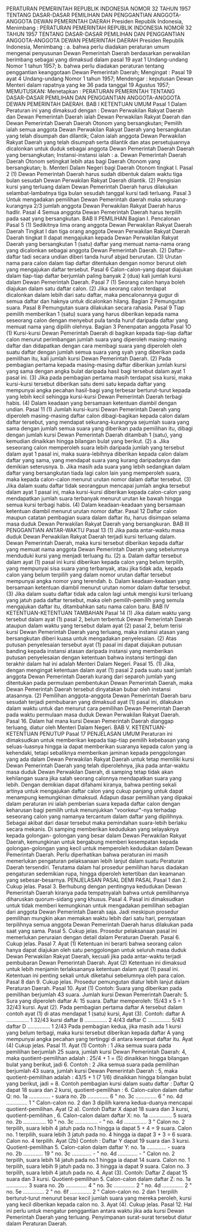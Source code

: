  PERATURAN PEMERINTAH REPUBLIK INDONESIA NOMOR 32 TAHUN 1957 TENTANG DASAR-DASAR PEMILIHAN DAN PENGGANTIAN ANGGOTA-ANGGOTA DEWAN PEMERINTAH DAERAH Presiden Republik Indonesia, Menimbang : PERATURAN PEMERINTAH REPUBLIK INDONESIA NOMOR 32 TAHUN 1957 TENTANG DASAR-DASAR PEMILIHAN DAN PENGGANTIAN ANGGOTA-ANGGOTA DEWAN PEMERINTAH DAERAH Presiden Republik Indonesia, Menimbang :
a. bahwa perlu diadakan peraturan umum mengenai penyusunan Dewan Pemerintah Daerah berdasarkan perwakilan berimbang sebagai yang dimaksud dalam pasal 19 ayat 1 Undang-undang Nomor 1 tahun 1957;
b. bahwa perlu diadakan peraturan tentang penggantian keanggotaan Dewan Pemerintah Daerah;
Mengingat :
 Pasal 19 ayat 4 Undang-undang Nomor 1 tahun 1957; Mendengar : keputusan Dewan Menteri dalam rapatnya yang ke 36 pada tanggal 19 Agustus 1957;
MEMUTUSKAN:
 Menetapkan : PERATURAN PEMERINTAH TENTANG DASAR-DASAR PEMILIHAN DAN PENGGANTIAN ANGGOTA-ANGGOTA DEWAN PEMERINTAH DAERAH. BAB I KETENTUAN UMUM Pasal 1 Dalam Peraturan ini yang dimaksud dengan : Dewan Perwakilan Rakyat Daerah dan Dewan Pemerintah Daerah ialah Dewan Perwakilan Rakyat Daerah dan Dewan Pemerintah Daerah Daerah Otonom yang bersangkutan; Pemilih ialah semua anggota Dewan Perwakilan Rakyat Daerah yang bersangkutan yang telah disumpah dan dilantik; Calon ialah anggota Dewan Perwakilan Rakyat Daerah yang telah disumpah serta dilantik dan atas persetujuannya dicalonkan untuk duduk sebagai anggota Dewan Pemerintah Daerah Daerah yang bersangkutan; Instansi-instansi ialah :
a. Dewan Pemerintah Daerah Daerah Otonom setingkat lebih atas bagi Daerah Otonom yang bersangkutan;
b. Menteri Dalam Negeri bagi Daerah Otonom tingkat I. Pasal 2 (1) Dewan Pemerintah Daerah harus sudah dibentuk dalam waktu tiga bulan sesudah Dewan Perwakilan Rakyat Daerah dilantik. (2) Pengisian kursi yang terluang dalam Dewan Pemerintah Daerah harus dilakukan selambat-lambatnya tiga bulan sesudah tanggal kursi tadi terluang. Pasal 3 Untuk mengadakan pemilihan Dewan Pemerintah daerah maka sekurang-kurangnya 2/3 jumlah anggota Dewan Perwakilan Rakyat Daerah harus hadlir. Pasal 4 Semua anggota Dewan Pemerintah Daerah harus terpilih pada saat yang bersangkutan. BAB II PEMILIHAN Bagian I. Pencalonan Pasal 5 (1) Sedikitnya lima orang anggota Dewan Perwakilan Rakyat Daerah Daerah Tingkat I dan tiga orang anggota Dewan Perwakilan Rakyat Daerah Daerah tingkat II dapat mengajukan kepada Dewan Perwakilan Rakyat Daerah yang bersangkutan 1 (satu) daftar yang memuat nama-nama orang yang dicalonkan sebagai anggota Dewan Pemerintah Daerah. (2) Daftar-daftar tadi secara undian diberi tanda huruf abjad berurutan. (3) Urutan nama para calon dalam tiap daftar ditentukan dengan nomor berurut oleh yang mengajukan daftar tersebut. Pasal 6 Calon-calon-yang dapat diajukan dalam tiap-tiap daftar berjumlah paling banyak 2 (dua) kali jumlah kursi dalam Dewan Pemerintah Daerah. Pasal 7 (1) Seorang calon hanya boleh diajukan dalam satu daftar calon. (2) Jika seorang calon terdapat dicalonkan dalam lebih dari satu daftar, maka pencalonannya gugur di semua daftar dan haknya untuk dicalonkan hilang. Bagian 2 Pemungutan suara. Pasal 8 Pemungutan suara dilakukan secara rahasia. Pasal 9 Tiap pemilih memberikan 1 (satu) suara yang harus diberikan kepada nama seseorang calon dengan menyebut pula tanda huruf daripada daftar yang memuat nama yang dipilih olehnya. Bagian 3 Penenpatan anggota Pasal 1O (1) Kursi-kursi Dewan Pemerintah Daerah di bagikan kepada tiap-tiap daftar calon menurut perimbangan jumlah suara yang diperoleh masing-masing daftar dan didapatkan dengan cara membagi suara yang diperoleh oleh suatu daftar dengan jumlah semua suara yang syah yang diberikan pada pemilihan itu, kali jumlah kursi Dewan Pemerintah Daerah. (2) Pada pembagian pertama kepada masing-masing daftar diberikan jumlah kursi yang sama dengan angka bulat daripada hasil bagi tersebut dalam ayat 1 pasal ini. (3) Jika pada pembagian pertama masih terdapat sisa kursi, maka kursi-kursi tersebut diberikan satu demi satu kepada daftar yang mempunyai angka pecahan hasil-bagi yang terbesar berturut-turut kepada yang lebih kecil sehingga kursi-kursi Dewan Pemerintah Daerah terbagi habis. (4) Dalam keadaan yang bersamaan ketentuan diambil dengan undian. Pasal 11 (1) Jumlah kursi-kursi Dewan Pemerintah Daerah yang diperoleh masing-masing daftar calon dibagi-bagikan kepada calon dalam daftar tersebut, yang mendapat sekurang-kurangnya sejumlah suara yang sama dengan jumlah semua suara yang diberikan pada pemilihan itu, dibagi dengan jumlah kursi Dewan Pemerintah Daerah ditambah 1 (satu), yang kemudian dinaikkan hingga bilangan bulat yang berikut. (2) a. Jika seseorang calon memperoleh suara lebih daripada jumlah yang tersebut dalam ayat 1 pasal ini, maka suara-lebihnya diberikan kepada calon dalam daftar yang sama, yang mendapat suara yang kurang daripadanya dan demikian seterusnya. b. Jika masih ada suara yang lebih sedangkan dalam daftar yang bersangkutan tiada lagi calon lain yang memperoleh suara, maka kepada calon-calon menurut urutan nomor dalam daftar tersebut. (3) Jika dalam suatu daftar tidak seorangpun mencapai jumlah angka tersebut dalam ayat 1 pasal ini, maka kursi-kursi diberikan kepada calon-calon yang mendapatkan jumlah suara terbanyak menurut urutan ke bawah hingga semua kursi terbagi habis. (4) Dalam keadaan-keadaan yang bersamaan ketentuan diambil menurut urutan nomor daftar. Pasal 12 Daftar calon maupun catatan pembagian suara dalam daftar itu, harus disimpan selama masa duduk Dewan Perwakilan Rakyat Daerah yang bersangkuran. BAB III PENGGANTIAN ANTAR-WAKTU Pasal 13 (1) Jika pada antar-waktu masa duduk Dewan Perwakilan Rakyat Daerah terjadi kursi terluang dalam. Dewan Pemerintah Daerah, maka kursi tersebut diberikan kepada daftar yang memuat nama anggota Dewan Pemerintah Daerah yang sebelumnya menduduki kursi yang menjadi terluang itu. (2) a. Dalam daftar tersebut dalam ayat (1) pasal ini kursi diberikan kepada calon yang belum terpilih, yang mempunyai sisa suara yang terbanyak, atau jika tidak ada, kepada calon yang belum terpilih yang dalam nomor urutan daftar tersebut mempunyai angka nomor yang terendah.
b. Dalam keadaan-keadaan yang bersamaan ketentuan diambil menurut urutan nomor dalam daftar tersebut. (3) Jika dalam suatu daftar tidak ada calon lagi untuk mengisi kursi terluang yang jatuh pada daftar tersebut, maka oleh pemilih-pemilih yang semula mengajukan daftar itu, ditambahkan satu nama calon baru. BAB IV KETENTUAN-KETENTUAN TAMBAHAN Pasal 14 (1) Jika dalam waktu yang tersebut dalam ayat (1) pasal 2, belum terbentuk Dewan Pemerintah Daerah ataupun dalam waktu yang tersebut dalam ayat (2) pasal 2, belum terisi kursi Dewan Pemerintah Daerah yang terluang, maka instansi atasan yang bersangkutan diberi kuasa untuk mengadakan penyelesaian. (2) Atas putusan penyelesaian tersebut ayat (1) pasal ini dapat diajukan putusan banding kepada instansi atasan daripada instansi yang memberikan putusan penyelesaian dengan ketentuan bahwa instansi tertinggi dan terakhir dalam hal ini adalah Menteri Dalam Negeri. Pasal 15. (1) Jika, dengan mengingat ketentuan dalam ayat (1) pasal 2 pada suatu saat jumlah anggota Dewan Pemerintah Daerah kurang dari separoh jumlah yang ditentukan pada permulaan pembentukan Dewan Pemerintah Daerah, maka Dewan Pemerintah Daerah tersebut dinyatakan bubar oleh instansi atasannya. (2) Pemilihan anggota-anggota Dewan Pemerintah Daerah baru sesudah terjadi pembubaran yang dimaksud ayat (1) pasal ini, dilakukan dalam waktu untuk dan menurut cara pemilihan Dewan Pemerintah Daerah pada waktu permulaan masa duduk Dewan Perwakilan Rakyat Daerah. Pasal 16. Dalam hal mana kursi Dewan Pemerintah Daerah dianggap terluang, diatur oleh Menteri Dalam Negeri. BAB V. KETENTUAN-KETENTUAN PENUTUP Pasal 17 PENJELASAN UMUM Peraturan ini dimaksudkan untuk memberikan kepada tiap-tiap pemilih kebebasan yang seluas-luasnya hingga ia dapat memberikan suaranya kepada calon yang ia kehendaki, tetapi sebaliknya memberikan jaminan kepada penggolongan yang ada dalam Dewan Perwakilan Rakyat Daerah untuk tetap memiliki kursi Dewan Pemerintah Daerah yang telah diperolehnya, jika pada antar-waktu masa duduk Dewan Perwakilan Daerah, di samping tetap tidak akan kehilangan suara jika salah seorang calonnya mendapatkan suara yang lebih. Dengan demikian dapat difahami kiranya, bahwa penting sekali artinya untuk mengajukan daftar calon yang cukup panjang untuk dapat menampung kemungkinan dimaksud. Adapun dasar pemilihan yang dipakai dalam peraturan ini ialah pemberian suara kepada daftar calon dengan keharusan bagi pemilih untuk menunjukkan "voorkeur"-nya terhadap seseorang calon yang namanya tercantum dalam daftar yang dipilihnya. Sebagai akibat dari dasar tersebut maka pemindahan suara-lebih berlaku secara mekanis. Di samping memberikan kedudukan yang selayaknya kepada golongan- golongan yang besar dalam Dewan Perwakilan Rakyat Daerah, kemungkinan untuk bergabung memberi kesempatan kepada golongan-golongan yang kecil untuk memperoleh kedudukan dalam Dewan Pemerintah Daerah. Perlu diperhatikan bahwa peraturan ini masih memerlukan pengaturan pelaksanaan lebih lanjut dalam suatu Peraturan Daerah tersendiri. Terutama dalam hal prosedur pemilihan harus diadakan pengaturan sedemikian rupa, hingga diperoleh ketertiban dan keamanan yang sebesar-besarnya. PENJELASAN PASAL DEMI PASAL Pasal 1 dan 2. Cukup jelas. Pasal 3. Berhubung dengan pentingnya kedudukan Dewan Pemerintah Daerah kiranya pada tempatnyalah bahwa untuk pemilihannya diharuskan quorum-sidang yang khusus. Pasal 4. Pasal ini dimaksudkan untuk tidak memberi kemungkinan untuk mengadakan pemilihan sebagian dari anggota Dewan Pemerintah Daerah saja. Jadi meskipun prosedur pemilihan mungkin akan memakan waktu lebih dari satu hari, pernyataan terpilihnya semua anggota Dewan Pemerintah Daerah harus dilakukan pada saat yang sama. Pasal 5. Cukup jelas. Prosedur pelaksanaan pasal ini memerlukan peruraian dengan detail dalam Peraturan Daerah. Pasal 6. Cukup jelas. Pasal 7. Ayat (1) Ketentuan ini berarti bahwa seorang calon hanya dapat diajukan oleh satu penggolongan untuk seluruh masa duduk Dewan Perwakilan Rakyat Daerah, kecuali jika pada antar-waktu terjadi pembubaran Dewan Pemerintah Daerah. Ayat (2) Ketentuan ini dimaksud untuk lebih menjamin terlaksananya ketentuan dalam ayat (1) pasal ini. Ketentuan ini penting sekali untuk diketahui sebelumnya oleh para calon. Pasal 8 dan 9. Cukup jelas. Prosedur pemungutan diatur lebih lanjut dalam Peraturan Daerah. Pasal 10. Ayat (1) Contoh: Suara yang diberikan pada pemilihan berjumlah 43 suara. Jumlah kursi Dewan Pemerintah Daerah:
5. Sura yang diperoleh daftar A: 15 suara. Daftar memperoleh: 15/43 x 5 = 1 32/43 kursi. Ayat (2). Pada pembagian pertama daftar A tersebut dalam contoh ayat (1) di atas mendapat 1 (satu) kursi, Ayat (3). Contoh: daftar A ............... 1 32/43 kursi daftar B ............... 2 4/43 daftar C ............... 5/43 daftar D ............... 1 2/43 Pada pembagian kedua, jika masih ada 1 kursi yang belum terbagi, maka kursi tersebut diberikan kepada daftar A yang mempunyai angka pecahan yang tertinggi di antara keempat daftar itu. Ayat (4) Cukup jelas. Pasal 11. Ayat (1) Contoh : 1 Jika semua suara pada pemilihan berjumlah 25 suara, jumlah kursi Dewan Pemerintah Daerah: 4, maka quotient-pemilihan adalah : 25/4 + 1 = (5) dinaikkan hingga bilangan bulat yang berikut, jadi 6. Contoh : 2 Jika semua suara pada pemilihan berjumlah 43 suara, jumlah kursi Dewan Pemerintah Daerah : 5, maka quotient-pemilihan adalah : 43/5 + 1 (7 1/6) dinaikkan hingga bilangan bulat yang berikut, jadi = 8. Contoh pembagian kursi dalam suatu daftar : Daftar Q dapat 18 suara dan 2 kursi, quotient-pemilihan :
6. Calon-calon dalam daftar Q:
no. 1a .............. - suara no. 2b .............. 6 " no. 3c .............. 6 " no. 4d .............. 1 " Calon-calon no. 2 dan 3 dipilih karena kedua-duanya mencapai quotient-pemilihan. Ayat (2 a). Contoh Daftar X dapat 18 suara dan 3 kursi, quotient-pemilihan , 6. Calon-calon dalam daftar X:
no. 1a ............... 5 suara no. 2b ............... 10 " no. 3c ............... - " no. 4d ............... 3 " Calon no. 2 terpilih, suara lebih 4 jatuh pada no.1 hingga ia dapat 5 + 4 = 9 suara. Calon no. 1 terpilih, suara lebih 3 jatuh pada no. 4 hingga ia dapat 3 + 3 = 6 suara. Calon no. 4 terpilih. Ayat (2b) Contoh : Daftar Y dapat 19 suara dan 3 kursi. Quotient-pemilihan 5. Calon-calon dalam daftar Y:
no. 1a ............. - suara no. 2b ............. 19 " no. 3c ............. - " no. 4d ............. - " Calon no. 2 terpilih, suara lebih 14 jatuh pada no.1 hingga ia dapat 14 suara. Calon no. 1 terpilih, suara lebih 9 jatuh pada no. 3 hingga ia dapat 9 suara. Calon no. 3 terpilih, suara lebih 4 jatuh pada no. 4. Ayat (3). Contoh: Daftar Z dapat 15 suara dan 3 kursi. Quotient-pemilihan 5. Calon-calon dalam daftar Z:
no. 1a .............. 3 suara no. 2b .............. 4 " no. 3c .............. 2 " no. 4d .............. 2 " no. 5e .............. 2 " no. 6f .............. 2 " Calon-calon no. 2 dan 1 terpilih berturut-turut menurut besar kecil jumlah suara yang mereka peroleh, kursi yang kecil diberikan kepada calon no. 3. Ayat (4). Cukup jelas. Pasal 12. Hal ini perlu untuk mengatur penggantian antara waktu jika ada kursi Dewan Pemerintah Daerah yang terluang. Penyimpanan surat-surat tersebut diatur dalam Peraturan Daerah.